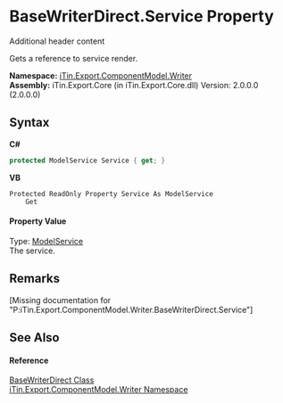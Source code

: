 # BaseWriterDirect.Service Property 
Additional header content 

Gets a reference to service render.

**Namespace:**&nbsp;<a href="N_iTin_Export_ComponentModel_Writer">iTin.Export.ComponentModel.Writer</a><br />**Assembly:**&nbsp;iTin.Export.Core (in iTin.Export.Core.dll) Version: 2.0.0.0 (2.0.0.0)

## Syntax

**C#**<br />
``` C#
protected ModelService Service { get; }
```

**VB**<br />
``` VB
Protected ReadOnly Property Service As ModelService
	Get
```


#### Property Value
Type: <a href="T_iTin_Export_ComponentModel_ModelService">ModelService</a><br />The service.

## Remarks
\[Missing <remarks> documentation for "P:iTin.Export.ComponentModel.Writer.BaseWriterDirect.Service"\]

## See Also


#### Reference
<a href="T_iTin_Export_ComponentModel_Writer_BaseWriterDirect">BaseWriterDirect Class</a><br /><a href="N_iTin_Export_ComponentModel_Writer">iTin.Export.ComponentModel.Writer Namespace</a><br />